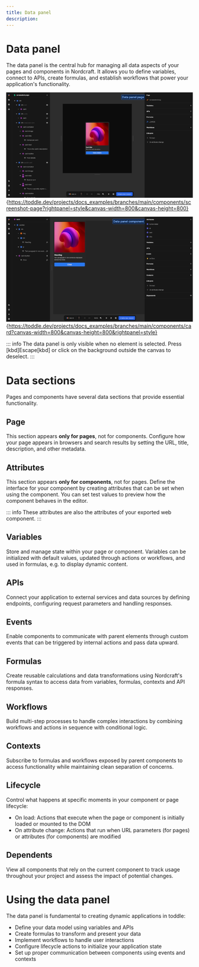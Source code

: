 ```yaml
---
title: Data panel
description:
---
```


# Data panel
The data panel is the central hub for managing all data aspects of your pages and components in Nordcraft. It allows you to define variables, connect to APIs, create formulas, and establish workflows that power your application's functionality.

![Data panel page|16/9](data-panel-page.webp){https://toddle.dev/projects/docs_examples/branches/main/components/screenshot-page?rightpanel=style&canvas-width=800&canvas-height=800}

![Data panel component|16/9](data-panel-component.webp){https://toddle.dev/projects/docs_examples/branches/main/components/card?canvas-width=800&canvas-height=800&rightpanel=style}

::: info
The data panel is only visible when no element is selected. Press [kbd]Escape[kbd] or click on the background outside the canvas to deselect.
:::

# Data sections
Pages and components have several data sections that provide essential functionality.

## Page
This section appears **only for pages**, not for components. Configure how your page appears in browsers and search results by setting the URL, title, description, and other metadata.

## Attributes
This section appears **only for components**, not for pages. Define the interface for your component by creating attributes that can be set when using the component. You can set test values to preview how the component behaves in the editor.

::: info
These attributes are also the attributes of your exported web component.
:::

## Variables
Store and manage state within your page or component. Variables can be initialized with default values, updated through actions or workflows, and used in formulas, e.g. to display dynamic content.

## APIs
Connect your application to external services and data sources by defining endpoints, configuring request parameters and handling responses.

## Events
Enable components to communicate with parent elements through custom events that can be triggered by internal actions and pass data upward.

## Formulas
Create reusable calculations and data transformations using Nordcraft's formula syntax to access data from variables, formulas, contexts and API responses.

## Workflows
Build multi-step processes to handle complex interactions by combining workflows and actions in sequence with conditional logic.

## Contexts
Subscribe to formulas and workflows exposed by parent components to access functionality while maintaining clean separation of concerns.

## Lifecycle
Control what happens at specific moments in your component or page lifecycle:
- On load: Actions that execute when the page or component is initially loaded or mounted to the DOM
- On attribute change: Actions that run when URL parameters (for pages) or attributes (for components) are modified

## Dependents
View all components that rely on the current component to track usage throughout your project and assess the impact of potential changes.

# Using the data panel
The data panel is fundamental to creating dynamic applications in toddle:
- Define your data model using variables and APIs
- Create formulas to transform and present your data
- Implement workflows to handle user interactions
- Configure lifecycle actions to initialize your application state
- Set up proper communication between components using events and contexts